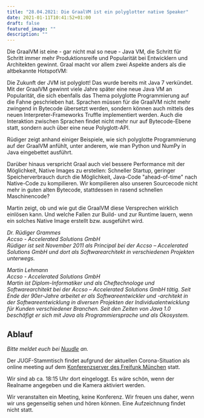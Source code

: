 ```yaml
---
title: "28.04.2021: Die GraalVM ist ein polyglotter native Speaker"
date: 2021-01-11T10:41:52+01:00
draft: false
featured_image: ""
description: ""
---
```


Die GraalVM ist eine - gar nicht mal so neue - Java VM, die Schritt für Schritt immer mehr Produktionsreife und Popularität bei Entwicklern und Architekten gewinnt. Graal macht vor allem zwei Aspekte anders als die altbekannte HotspotVM:

Die Zukunft der JVM ist polyglott! Das wurde bereits mit Java 7 verkündet. Mit der GraalVM gewinnt viele Jahre später eine neue Java VM an Popularität, die sich ebenfalls das Thema polyglotte Programmierung auf die Fahne geschrieben hat. Sprachen müssen für die GraalVM nicht mehr zwingend in Bytecode übersetzt werden, sondern können auch mittels des neuen Interpreter-Frameworks Truffle implementiert werden. Auch die Interaktion zwischen Sprachen findet nicht mehr nur auf Bytecode-Ebene statt, sondern auch über eine neue Polyglott-API.

Rüdiger zeigt anhand einiger Beispiele, wie sich polyglotte Programmierung auf der GraalVM anfühlt, unter anderem, wie man Python und NumPy in Java eingebettet ausführt.

Darüber hinaus verspricht Graal auch viel bessere Performance mit der Möglichkeit, Native Images zu erstellen: Schneller Startup, geringer Speicherverbrauch durch die Möglichkeit, Java-Code "ahead-of-time" nach Native-Code zu kompilieren. Wir kompilieren also unseren Sourcecode nicht mehr in guten alten Bytecode, stattdessen in rasend schnellen Maschinencode?

Martin zeigt, ob und wie gut die GraalVM diese Versprechen wirklich einlösen kann. Und welche Fallen zur Build- und zur Runtime lauern, wenn ein solches Native Image erstellt bzw. ausgeführt wird.

_Dr. Rüdiger Grammes_  
_Accso - Accelerated Solutions GmbH_  
_Rüdiger ist seit November 2011 als Principal bei der Accso – Accelerated Solutions GmbH und dort als Softwarearchitekt in verschiedenen Projekten unterwegs._

_Martin Lehmann_  
_Accso - Accelerated Solutions GmbH_  
_Martin ist Diplom-Informatiker und als Cheftechnologe und Softwarearchitekt bei der Accso – Accelerated Solutions GmbH tätig. Seit Ende der 90er-Jahre arbeitet er als Softwareentwickler und -architekt in der Softwareentwicklung in diversen Projekten der Individualentwicklung für Kunden verschiedener Branchen. Seit den Zeiten von Java 1.0 beschäfigt er sich mit Java als Programmiersprache und als Ökosystem._

## Ablauf 

_Bitte meldet euch bei [Nuudle](https://nuudel.digitalcourage.de/Man9SAYPLJOWi3vF) an._

Der JUGF-Stammtisch findet aufgrund der aktuellen Corona-Situation als online meeting auf dem [Konferenzserver des Freifunk München](https://meet.ffmuc.net/jugfmeeting) statt.

Wir sind ab ca. 18:15 Uhr dort eingeloggt. Es wäre schön, wenn der Realname angegeben und die Kamera aktiviert werden.

Wir veranstalten ein Meeting, keine Konferenz. Wir freuen uns daher, wenn wir uns gegenseitig sehen und hören können.
Eine Aufzeichnung findet nicht statt.
